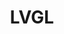 ---
title: "LVGL"
description: "https://lvgl.io/"
slug: "LVGL"
image: "210448.png"
style:
    background: "#fa1995"
    color: "#fff"
---